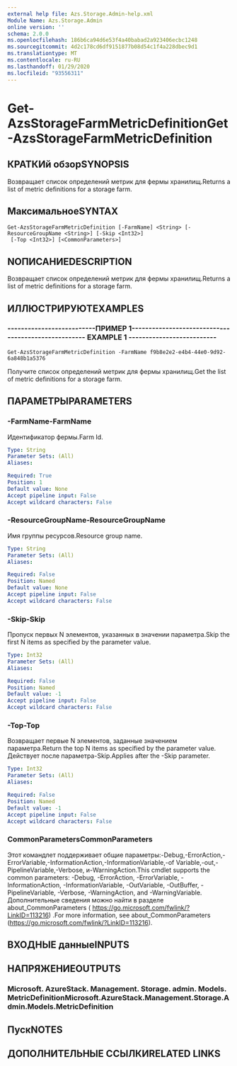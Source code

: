 ```yaml
---
external help file: Azs.Storage.Admin-help.xml
Module Name: Azs.Storage.Admin
online version: ''
schema: 2.0.0
ms.openlocfilehash: 186b6ca94d6e53f4a40babad2a923406ecbc1248
ms.sourcegitcommit: 4d2c178cd6df9151877b08d54c1f4a228dbec9d1
ms.translationtype: MT
ms.contentlocale: ru-RU
ms.lasthandoff: 01/29/2020
ms.locfileid: "93556311"
---
```

# <span data-ttu-id="c8261-101">Get-AzsStorageFarmMetricDefinition</span><span class="sxs-lookup"><span data-stu-id="c8261-101">Get-AzsStorageFarmMetricDefinition</span></span>

## <span data-ttu-id="c8261-102">КРАТКИй обзор</span><span class="sxs-lookup"><span data-stu-id="c8261-102">SYNOPSIS</span></span>
<span data-ttu-id="c8261-103">Возвращает список определений метрик для фермы хранилищ.</span><span class="sxs-lookup"><span data-stu-id="c8261-103">Returns a list of metric definitions for a storage farm.</span></span>

## <span data-ttu-id="c8261-104">Максимальное</span><span class="sxs-lookup"><span data-stu-id="c8261-104">SYNTAX</span></span>

```
Get-AzsStorageFarmMetricDefinition [-FarmName] <String> [-ResourceGroupName <String>] [-Skip <Int32>]
 [-Top <Int32>] [<CommonParameters>]
```

## <span data-ttu-id="c8261-105">NОПИСАНИЕ</span><span class="sxs-lookup"><span data-stu-id="c8261-105">DESCRIPTION</span></span>
<span data-ttu-id="c8261-106">Возвращает список определений метрик для фермы хранилищ.</span><span class="sxs-lookup"><span data-stu-id="c8261-106">Returns a list of metric definitions for a storage farm.</span></span>

## <span data-ttu-id="c8261-107">ИЛЛЮСТРИРУЮТ</span><span class="sxs-lookup"><span data-stu-id="c8261-107">EXAMPLES</span></span>

### <span data-ttu-id="c8261-108">--------------------------ПРИМЕР 1--------------------------</span><span class="sxs-lookup"><span data-stu-id="c8261-108">-------------------------- EXAMPLE 1 --------------------------</span></span>
```
Get-AzsStorageFarmMetricDefinition -FarmName f9b8e2e2-e4b4-44e0-9d92-6a848b1a5376
```

<span data-ttu-id="c8261-109">Получите список определений метрик для фермы хранилищ.</span><span class="sxs-lookup"><span data-stu-id="c8261-109">Get the list of metric definitions for a storage farm.</span></span>

## <span data-ttu-id="c8261-110">ПАРАМЕТРЫ</span><span class="sxs-lookup"><span data-stu-id="c8261-110">PARAMETERS</span></span>

### <span data-ttu-id="c8261-111">-FarmName</span><span class="sxs-lookup"><span data-stu-id="c8261-111">-FarmName</span></span>
<span data-ttu-id="c8261-112">Идентификатор фермы.</span><span class="sxs-lookup"><span data-stu-id="c8261-112">Farm Id.</span></span>

```yaml
Type: String
Parameter Sets: (All)
Aliases: 

Required: True
Position: 1
Default value: None
Accept pipeline input: False
Accept wildcard characters: False
```

### <span data-ttu-id="c8261-113">-ResourceGroupName</span><span class="sxs-lookup"><span data-stu-id="c8261-113">-ResourceGroupName</span></span>
<span data-ttu-id="c8261-114">Имя группы ресурсов.</span><span class="sxs-lookup"><span data-stu-id="c8261-114">Resource group name.</span></span>

```yaml
Type: String
Parameter Sets: (All)
Aliases: 

Required: False
Position: Named
Default value: None
Accept pipeline input: False
Accept wildcard characters: False
```

### <span data-ttu-id="c8261-115">-Skip</span><span class="sxs-lookup"><span data-stu-id="c8261-115">-Skip</span></span>
<span data-ttu-id="c8261-116">Пропуск первых N элементов, указанных в значении параметра.</span><span class="sxs-lookup"><span data-stu-id="c8261-116">Skip the first N items as specified by the parameter value.</span></span>

```yaml
Type: Int32
Parameter Sets: (All)
Aliases: 

Required: False
Position: Named
Default value: -1
Accept pipeline input: False
Accept wildcard characters: False
```

### <span data-ttu-id="c8261-117">-Top</span><span class="sxs-lookup"><span data-stu-id="c8261-117">-Top</span></span>
<span data-ttu-id="c8261-118">Возвращает первые N элементов, заданные значением параметра.</span><span class="sxs-lookup"><span data-stu-id="c8261-118">Return the top N items as specified by the parameter value.</span></span>
<span data-ttu-id="c8261-119">Действует после параметра-Skip.</span><span class="sxs-lookup"><span data-stu-id="c8261-119">Applies after the -Skip parameter.</span></span>

```yaml
Type: Int32
Parameter Sets: (All)
Aliases: 

Required: False
Position: Named
Default value: -1
Accept pipeline input: False
Accept wildcard characters: False
```

### <span data-ttu-id="c8261-120">CommonParameters</span><span class="sxs-lookup"><span data-stu-id="c8261-120">CommonParameters</span></span>
<span data-ttu-id="c8261-121">Этот командлет поддерживает общие параметры:-Debug,-ErrorAction,-ErrorVariable,-InformationAction,-InformationVariable,-of Variable,-out,-PipelineVariable,-Verbose, и-WarningAction.</span><span class="sxs-lookup"><span data-stu-id="c8261-121">This cmdlet supports the common parameters: -Debug, -ErrorAction, -ErrorVariable, -InformationAction, -InformationVariable, -OutVariable, -OutBuffer, -PipelineVariable, -Verbose, -WarningAction, and -WarningVariable.</span></span> <span data-ttu-id="c8261-122">Дополнительные сведения можно найти в разделе about_CommonParameters ( https://go.microsoft.com/fwlink/?LinkID=113216) .</span><span class="sxs-lookup"><span data-stu-id="c8261-122">For more information, see about_CommonParameters (https://go.microsoft.com/fwlink/?LinkID=113216).</span></span>

## <span data-ttu-id="c8261-123">ВХОДНЫЕ данные</span><span class="sxs-lookup"><span data-stu-id="c8261-123">INPUTS</span></span>

## <span data-ttu-id="c8261-124">НАПРЯЖЕНИЕ</span><span class="sxs-lookup"><span data-stu-id="c8261-124">OUTPUTS</span></span>

### <span data-ttu-id="c8261-125">Microsoft. AzureStack. Management. Storage. admin. Models. MetricDefinition</span><span class="sxs-lookup"><span data-stu-id="c8261-125">Microsoft.AzureStack.Management.Storage.Admin.Models.MetricDefinition</span></span>

## <span data-ttu-id="c8261-126">Пуск</span><span class="sxs-lookup"><span data-stu-id="c8261-126">NOTES</span></span>

## <span data-ttu-id="c8261-127">ДОПОЛНИТЕЛЬНЫЕ ССЫЛКИ</span><span class="sxs-lookup"><span data-stu-id="c8261-127">RELATED LINKS</span></span>

